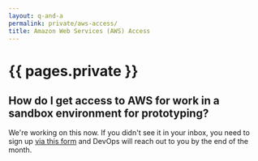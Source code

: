 ```yaml
---
layout: q-and-a
permalink: private/aws-access/
title: Amazon Web Services (AWS) Access
---
```

# {{ pages.private }}

## How do I get access to AWS for work in a sandbox environment for prototyping?

We're working on this now. If you didn't see it in your inbox, you need to sign up [via this form](https://docs.google.com/a/gsa.gov/forms/d/1hQYZuzKdcmI7vcOaOpVlvOpxuSUSda3f_94ok11mLQI/viewform) and DevOps will reach out to you by the end of the month.
